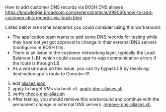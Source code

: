
How to add customer DNS records via BOSH DNS aliases
https://knowledge.broadcom.com/external/article/298060/how-to-add-customer-dns-records-via-bosh.html

Listed below are some scenarios you could consider using this workaround:
- The application team wants to add some DNS records for testing while they have not yet got approval to change in their external DNS servers (configured in BOSH tile).
- There is an issue in the customer networking layer, typically the Load Balancer (LB), which could cause app-to-app communication errors if the route is through LB.
- As a workaround on this issue, you can try bypass LB by resolving destination app's route to Gorouter IP.
1. edit [aliases.json](aliases.json)
2. apply to target VMs via bosh cli. [apply-dns-aliases.sh](apply-dns-aliases.sh)
3. verify [check-dns-alias.sh](check-dns-alias.sh)
4. After testing, you should remove this workaround and continue with the permanent change in external DNS servers. [remove-dns-aliases.sh](remove-dns-aliases.sh)

